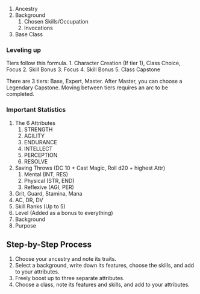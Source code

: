 1. Ancestry
2. Background
	1. Chosen Skills/Occupation
	2. Invocations
3. Base Class

### Leveling up
Tiers follow this formula.
	1. Character Creation (If tier 1), Class Choice, Focus
	2. Skill Bonus
	3. Focus
	4. Skill Bonus
	5. Class Capstone

There are 3 tiers: Base, Expert, Master. After Master, you can choose a Legendary Capstone.
Moving between tiers requires an arc to be completed.

### Important Statistics
1. The 6 Attributes 
	1. STRENGTH
	2. AGILITY
	3. ENDURANCE
	4. INTELLECT
	5. PERCEPTION
	6. RESOLVE
2. Saving Throws (DC 10 + Cast Magic, Roll d20 + highest Attr)
	1. Mental (INT, RES)
	2. Physical (STR, END)
	3. Reflexive (AGI, PER)
3. Grit, Guard, Stamina, Mana
4. AC, DR, DV
5. Skill Ranks (Up to 5)
6. Level (Added as a bonus to everything)
7. Background
8. Purpose


## Step-by-Step Process
1. Choose your ancestry and note its traits.
2. Select a background, write down its features, choose the skills, and add to your attributes.
3. Freely boost up to three separate attributes.
4. Choose a class, note its features and skills, and add to your attributes.